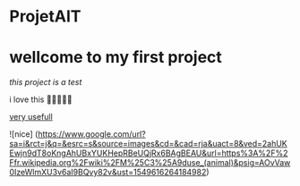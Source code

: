 # ProjetAIT

# wellcome to my first project

*this project is a test*

i love this :hamburger::fried_shrimp::rice_ball::doughnut::strawberry:

[very usefull](https://en.wikipedia.org/wiki/Tartiflette)

![nice] (https://www.google.com/url?sa=i&rct=j&q=&esrc=s&source=images&cd=&cad=rja&uact=8&ved=2ahUKEwjn9dT8oKngAhUBxYUKHepRBeUQjRx6BAgBEAU&url=https%3A%2F%2Ffr.wikipedia.org%2Fwiki%2FM%25C3%25A9duse_(animal)&psig=AOvVaw0IzeWlmXU3v6aI9BQvy82v&ust=1549616264184982)